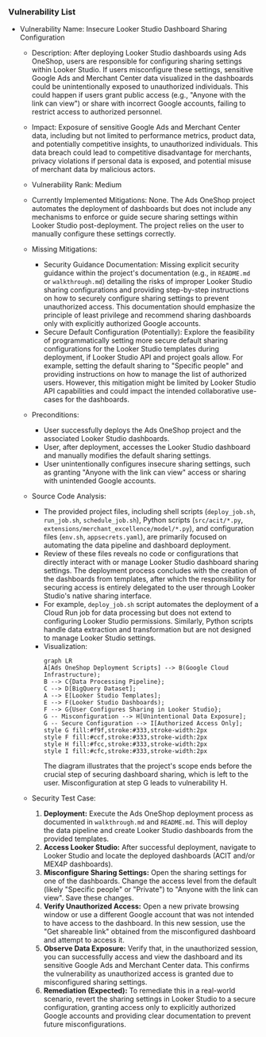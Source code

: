 ### Vulnerability List

- Vulnerability Name: Insecure Looker Studio Dashboard Sharing Configuration
  - Description: After deploying Looker Studio dashboards using Ads OneShop, users are responsible for configuring sharing settings within Looker Studio. If users misconfigure these settings, sensitive Google Ads and Merchant Center data visualized in the dashboards could be unintentionally exposed to unauthorized individuals. This could happen if users grant public access (e.g., "Anyone with the link can view") or share with incorrect Google accounts, failing to restrict access to authorized personnel.
  - Impact: Exposure of sensitive Google Ads and Merchant Center data, including but not limited to performance metrics, product data, and potentially competitive insights, to unauthorized individuals. This data breach could lead to competitive disadvantage for merchants, privacy violations if personal data is exposed, and potential misuse of merchant data by malicious actors.
  - Vulnerability Rank: Medium
  - Currently Implemented Mitigations: None. The Ads OneShop project automates the deployment of dashboards but does not include any mechanisms to enforce or guide secure sharing settings within Looker Studio post-deployment. The project relies on the user to manually configure these settings correctly.
  - Missing Mitigations:
    - Security Guidance Documentation: Missing explicit security guidance within the project's documentation (e.g., in `README.md` or `walkthrough.md`) detailing the risks of improper Looker Studio sharing configurations and providing step-by-step instructions on how to securely configure sharing settings to prevent unauthorized access. This documentation should emphasize the principle of least privilege and recommend sharing dashboards only with explicitly authorized Google accounts.
    - Secure Default Configuration (Potentially): Explore the feasibility of programmatically setting more secure default sharing configurations for the Looker Studio templates during deployment, if Looker Studio API and project goals allow. For example, setting the default sharing to "Specific people" and providing instructions on how to manage the list of authorized users. However, this mitigation might be limited by Looker Studio API capabilities and could impact the intended collaborative use-cases for the dashboards.
  - Preconditions:
    - User successfully deploys the Ads OneShop project and the associated Looker Studio dashboards.
    - User, after deployment, accesses the Looker Studio dashboard and manually modifies the default sharing settings.
    - User unintentionally configures insecure sharing settings, such as granting "Anyone with the link can view" access or sharing with unintended Google accounts.
  - Source Code Analysis:
    - The provided project files, including shell scripts (`deploy_job.sh`, `run_job.sh`, `schedule_job.sh`), Python scripts (`src/acit/*.py`, `extensions/merchant_excellence/model/*.py`), and configuration files (`env.sh`, `appsecrets.yaml`), are primarily focused on automating the data pipeline and dashboard deployment.
    - Review of these files reveals no code or configurations that directly interact with or manage Looker Studio dashboard sharing settings. The deployment process concludes with the creation of the dashboards from templates, after which the responsibility for securing access is entirely delegated to the user through Looker Studio's native sharing interface.
    - For example, `deploy_job.sh` script automates the deployment of a Cloud Run job for data processing but does not extend to configuring Looker Studio permissions. Similarly, Python scripts handle data extraction and transformation but are not designed to manage Looker Studio settings.
    - Visualization:
      ```mermaid
      graph LR
      A[Ads OneShop Deployment Scripts] --> B(Google Cloud Infrastructure);
      B --> C{Data Processing Pipeline};
      C --> D[BigQuery Dataset];
      A --> E[Looker Studio Templates];
      E --> F(Looker Studio Dashboards);
      F --> G{User Configures Sharing in Looker Studio};
      G -- Misconfiguration --> H[Unintentional Data Exposure];
      G -- Secure Configuration --> I[Authorized Access Only];
      style G fill:#f9f,stroke:#333,stroke-width:2px
      style F fill:#ccf,stroke:#333,stroke-width:2px
      style H fill:#fcc,stroke:#333,stroke-width:2px
      style I fill:#cfc,stroke:#333,stroke-width:2px
      ```
      The diagram illustrates that the project's scope ends before the crucial step of securing dashboard sharing, which is left to the user. Misconfiguration at step G leads to vulnerability H.

  - Security Test Case:
    1. **Deployment:** Execute the Ads OneShop deployment process as documented in `walkthrough.md` and `README.md`. This will deploy the data pipeline and create Looker Studio dashboards from the provided templates.
    2. **Access Looker Studio:** After successful deployment, navigate to Looker Studio and locate the deployed dashboards (ACIT and/or MEX4P dashboards).
    3. **Misconfigure Sharing Settings:** Open the sharing settings for one of the dashboards. Change the access level from the default (likely "Specific people" or "Private") to "Anyone with the link can view". Save these changes.
    4. **Verify Unauthorized Access:** Open a new private browsing window or use a different Google account that was not intended to have access to the dashboard. In this new session, use the "Get shareable link" obtained from the misconfigured dashboard and attempt to access it.
    5. **Observe Data Exposure:** Verify that, in the unauthorized session, you can successfully access and view the dashboard and its sensitive Google Ads and Merchant Center data. This confirms the vulnerability as unauthorized access is granted due to misconfigured sharing settings.
    6. **Remediation (Expected):** To remediate this in a real-world scenario, revert the sharing settings in Looker Studio to a secure configuration, granting access only to explicitly authorized Google accounts and providing clear documentation to prevent future misconfigurations.